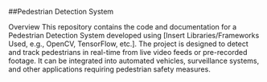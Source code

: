 ##Pedestrian Detection System

Overview
This repository contains the code and documentation for a Pedestrian Detection System developed using [Insert Libraries/Frameworks Used, e.g., OpenCV, TensorFlow, etc.]. The project is designed to detect and track pedestrians in real-time from live video feeds or pre-recorded footage. It can be integrated into automated vehicles, surveillance systems, and other applications requiring pedestrian safety measures.


